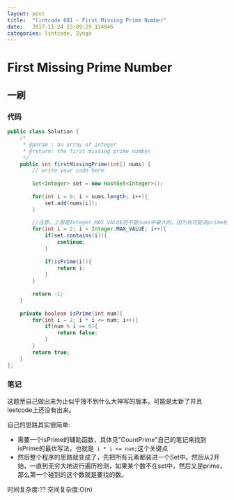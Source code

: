 ```yaml
---
layout: post
title:  "lintcode 681 - First Missing Prime Number"
date:   2017-11-24 23:09:29.114846
categories: lintcode, Zynga
---
```


# First Missing Prime Number

## 一刷

### 代码

```java
public class Solution {
    /*
     * @param : an array of integer
     * @return: the first missing prime number
     */
    public int firstMissingPrime(int[] nums) {
        // write your code here
        
        Set<Integer> set = new HashSet<Integer>();
        
        for(int i = 0; i < nums.length; i++){
            set.add(nums[i]);
        }
        
        //注意，上限是Integer.MAX_VALUE而不是nums中最大的，因为有可能该prime根本不在nums中的数的范围
        for(int i = 2; i < Integer.MAX_VALUE; i++){
            if(set.contains(i)){
                continue;
            }
            
            if(isPrime(i)){
                return i;
            }
        }
        
        return -1;
    }
    
    private boolean isPrime(int num){
        for(int i = 2; i * i <= num; i++){
            if(num % i == 0){
                return false;
            }
        }
        return true;
    }
};
```

### 笔记

这题至自己做出来为止似乎搜不到什么大神写的版本，可能是太新了并且leetcode上还没有出来。

自己的思路其实很简单:
* 需要一个isPrime的辅助函数，具体见"CountPrime"自己的笔记来找到isPrime的最优写法，也就是` i * i <= num;`这个关键点
* 然后整个程序的思路就变成了，先把所有元素都装进一个Set中。然后从2开始，一直到无穷大地进行遍历检测，如果某个数不在set中，然后又是prime，那么第一个碰到的这个数就是要找的数。

时间复杂度:?? 空间复杂度:O(n)